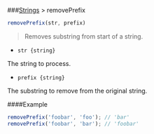 ###[Strings](../) > removePrefix

```js
removePrefix(str, prefix)
```

>Removes substring from start of a string.

- <code>str {string}</code>

The string to process.

- <code>prefix {string}</code>

The substring to remove from the original string.

####Example
```js
removePrefix('foobar', 'foo'); // 'bar'
removePrefix('foobar', 'bar'); // 'foobar'
```